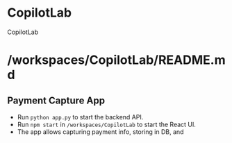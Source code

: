 # CopilotLab
CopilotLab
# /workspaces/CopilotLab/README.md

## Payment Capture App

- Run `python app.py` to start the backend API.
- Run `npm start` in `/workspaces/CopilotLab` to start the React UI.
- The app allows capturing payment info, storing in DB, and